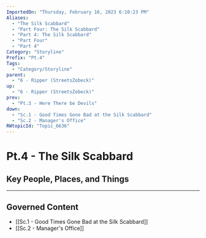 ```yaml
---
ImportedOn: "Thursday, February 16, 2023 6:10:23 PM"
Aliases:
  - "The Silk Scabbard"
  - "Part Four: The Silk Scabbard"
  - "Part 4: The Silk Scabbard"
  - "Part Four"
  - "Part 4"
Category: "Storyline"
Prefix: "Pt.4"
Tags:
  - "Category/Storyline"
parent:
  - "6 - Ripper (StreetsZobeck)"
up:
  - "6 - Ripper (StreetsZobeck)"
prev:
  - "Pt.3 - Here There be Devils"
down:
  - "Sc.1 - Good Times Gone Bad at the Silk Scabbard"
  - "Sc.2 - Manager's Office"
RWtopicId: "Topic_6636"
---
```

# Pt.4 - The Silk Scabbard
## Key People, Places, and Things
---
## Governed Content
- [[Sc.1 - Good Times Gone Bad at the Silk Scabbard]]
- [[Sc.2 - Manager's Office]]

